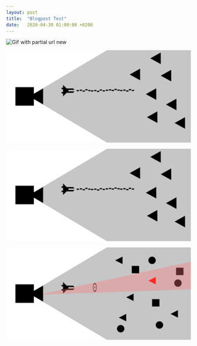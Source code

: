 ```yaml
---
layout: post
title:  "Blogpost Test"
date:   2020-04-30 01:00:00 +0200
---
```


![Gif with partial url new](/assets/data/gifs/starfox_64.gif)

![image with partial url new](assets/data/images/basicSetup.png)

![image with partial url and come back](../data/images/basicSetup.png)

![image with full url new](https://github.com/Bakakemono/Bakakemono.github.io/blob/master/assets/data/images/bestTarget.png)